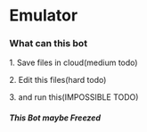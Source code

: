 <h1>Emulator</h1>
<h3>What can this bot</h3>
<p>1. Save files in cloud(medium todo)</p>
<p>2. Edit this files(hard todo)</p>
<p>3. and run this(IMPOSSIBLE TODO)</p>

<h5>This Bot maybe Freezed</h5>
